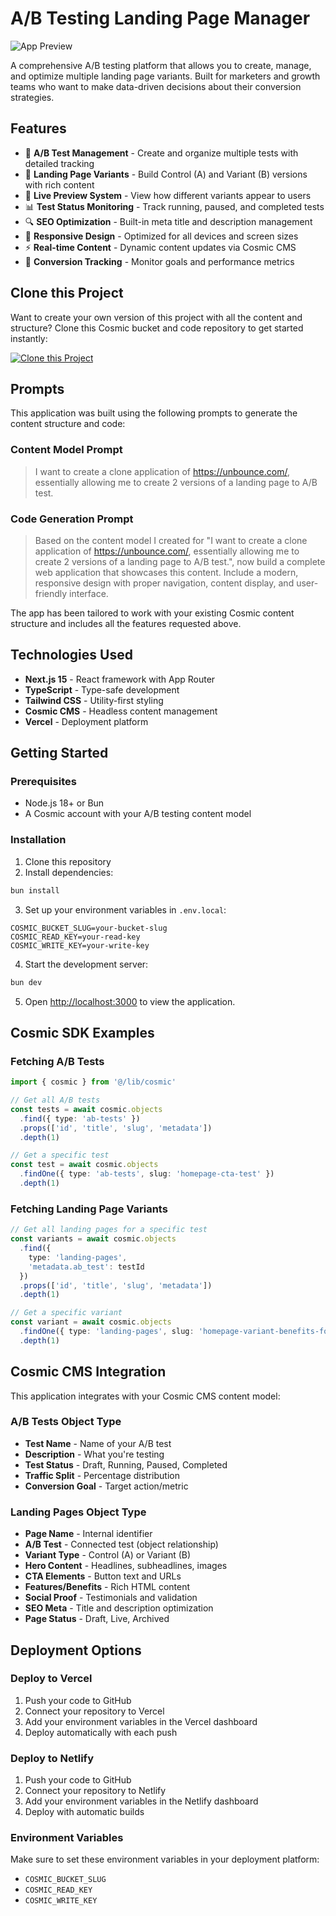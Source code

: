 # A/B Testing Landing Page Manager

![App Preview](https://imgix.cosmicjs.com/3244fc60-931a-11f0-8665-4b7a39b6c61a-photo-1460925895917-afdab827c52f-1758040116498.jpg?w=1200&h=300&fit=crop&auto=format,compress)

A comprehensive A/B testing platform that allows you to create, manage, and optimize multiple landing page variants. Built for marketers and growth teams who want to make data-driven decisions about their conversion strategies.

## Features

- 🧪 **A/B Test Management** - Create and organize multiple tests with detailed tracking
- 📄 **Landing Page Variants** - Build Control (A) and Variant (B) versions with rich content
- 👀 **Live Preview System** - View how different variants appear to users
- 📊 **Test Status Monitoring** - Track running, paused, and completed tests
- 🔍 **SEO Optimization** - Built-in meta title and description management
- 📱 **Responsive Design** - Optimized for all devices and screen sizes
- ⚡ **Real-time Content** - Dynamic content updates via Cosmic CMS
- 🎯 **Conversion Tracking** - Monitor goals and performance metrics

## Clone this Project

Want to create your own version of this project with all the content and structure? Clone this Cosmic bucket and code repository to get started instantly:

[![Clone this Project](https://img.shields.io/badge/Clone%20this%20Project-29abe2?style=for-the-badge&logo=cosmic&logoColor=white)](https://app.cosmicjs.com/projects/new?clone_bucket=68c98ea8fe0840663f64fa3d&clone_repository=68c99123fe0840663f64fa50)

## Prompts

This application was built using the following prompts to generate the content structure and code:

### Content Model Prompt

> I want to create a clone application of https://unbounce.com/, essentially allowing me to create 2 versions of a landing page to A/B test.

### Code Generation Prompt

> Based on the content model I created for "I want to create a clone application of https://unbounce.com/, essentially allowing me to create 2 versions of a landing page to A/B test.", now build a complete web application that showcases this content. Include a modern, responsive design with proper navigation, content display, and user-friendly interface.

The app has been tailored to work with your existing Cosmic content structure and includes all the features requested above.

## Technologies Used

- **Next.js 15** - React framework with App Router
- **TypeScript** - Type-safe development
- **Tailwind CSS** - Utility-first styling
- **Cosmic CMS** - Headless content management
- **Vercel** - Deployment platform

## Getting Started

### Prerequisites
- Node.js 18+ or Bun
- A Cosmic account with your A/B testing content model

### Installation

1. Clone this repository
2. Install dependencies:
```bash
bun install
```

3. Set up your environment variables in `.env.local`:
```env
COSMIC_BUCKET_SLUG=your-bucket-slug
COSMIC_READ_KEY=your-read-key
COSMIC_WRITE_KEY=your-write-key
```

4. Start the development server:
```bash
bun dev
```

5. Open [http://localhost:3000](http://localhost:3000) to view the application.

## Cosmic SDK Examples

### Fetching A/B Tests
```typescript
import { cosmic } from '@/lib/cosmic'

// Get all A/B tests
const tests = await cosmic.objects
  .find({ type: 'ab-tests' })
  .props(['id', 'title', 'slug', 'metadata'])
  .depth(1)

// Get a specific test
const test = await cosmic.objects
  .findOne({ type: 'ab-tests', slug: 'homepage-cta-test' })
  .depth(1)
```

### Fetching Landing Page Variants
```typescript
// Get all landing pages for a specific test
const variants = await cosmic.objects
  .find({ 
    type: 'landing-pages',
    'metadata.ab_test': testId 
  })
  .props(['id', 'title', 'slug', 'metadata'])
  .depth(1)

// Get a specific variant
const variant = await cosmic.objects
  .findOne({ type: 'landing-pages', slug: 'homepage-variant-benefits-focus' })
  .depth(1)
```

## Cosmic CMS Integration

This application integrates with your Cosmic CMS content model:

### A/B Tests Object Type
- **Test Name** - Name of your A/B test
- **Description** - What you're testing
- **Test Status** - Draft, Running, Paused, Completed
- **Traffic Split** - Percentage distribution
- **Conversion Goal** - Target action/metric

### Landing Pages Object Type
- **Page Name** - Internal identifier
- **A/B Test** - Connected test (object relationship)
- **Variant Type** - Control (A) or Variant (B)
- **Hero Content** - Headlines, subheadlines, images
- **CTA Elements** - Button text and URLs
- **Features/Benefits** - Rich HTML content
- **Social Proof** - Testimonials and validation
- **SEO Meta** - Title and description optimization
- **Page Status** - Draft, Live, Archived

## Deployment Options

### Deploy to Vercel
1. Push your code to GitHub
2. Connect your repository to Vercel
3. Add your environment variables in the Vercel dashboard
4. Deploy automatically with each push

### Deploy to Netlify
1. Push your code to GitHub
2. Connect your repository to Netlify
3. Add your environment variables in the Netlify dashboard
4. Deploy with automatic builds

### Environment Variables
Make sure to set these environment variables in your deployment platform:
- `COSMIC_BUCKET_SLUG`
- `COSMIC_READ_KEY`  
- `COSMIC_WRITE_KEY`
<!-- README_END -->